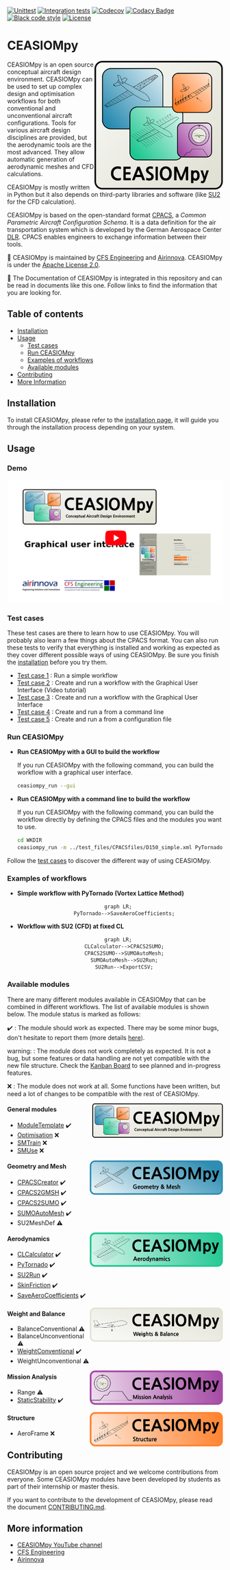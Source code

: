 [![Unittest](https://github.com/cfsengineering/CEASIOMpy/actions/workflows/unittests.yml/badge.svg)](https://github.com/cfsengineering/CEASIOMpy/actions/workflows/unittests.yml)
[![Integration tests](https://github.com/cfsengineering/CEASIOMpy/actions/workflows/integrationtests.yml/badge.svg)](https://github.com/cfsengineering/CEASIOMpy/actions/workflows/integrationtests.yml)
[![Codecov](https://codecov.io/gh/cfsengineering/CEASIOMpy/branch/main/graph/badge.svg?token=d6cyUEOmOQ)](https://codecov.io/gh/cfsengineering/CEASIOMpy)
[![Codacy Badge](https://app.codacy.com/project/badge/Grade/a2bd41b9be294e578382ca3f20281c85)](https://www.codacy.com/gh/cfsengineering/CEASIOMpy/dashboard?utm_source=github.com&amp;utm_medium=referral&amp;utm_content=cfsengineering/CEASIOMpy&amp;utm_campaign=Badge_Grade)
[![Black code style](https://img.shields.io/badge/code%20style-black-000000.svg)](https://github.com/psf/black)
[![License](https://img.shields.io/badge/license-Apache%202-blue.svg)](https://github.com/cfsengineering/CEASIOMpy/blob/main/LICENSE)

# CEASIOMpy

<img align="right" width="300" height="300" src="documents/logos/CEASIOMpy_main_logos.png">

CEASIOMpy is an open source conceptual aircraft design environment. CEASIOMpy can be used to set up complex design and optimisation workflows for both conventional and unconventional aircraft configurations. Tools for various aircraft design disciplines are provided, but the aerodynamic tools are the most advanced. They allow automatic generation of aerodynamic meshes and CFD calculations.

CEASIOMpy is mostly written in Python but it also depends on third-party libraries and software (like [SU2](https://su2code.github.io/) for the CFD calculation).

CEASIOMpy is based on the open-standard format [CPACS](https://www.cpacs.de/), a *Common Parametric Aircraft Configuration Schema*. It is a data definition for the air transportation system which is developed by the German Aerospace Center [DLR](https://www.dlr.de/). CPACS enables engineers to exchange information between their tools.

:scroll: CEASIOMpy is maintained by [CFS Engineering](https://cfse.ch/) and [Airinnova](https://airinnova.se/). CEASIOMpy is under the [Apache License 2.0](https://github.com/cfsengineering/CEASIOMpy/blob/main/LICENSE).

:book: The Documentation of CEASIOMpy is integrated in this repository and can be read in documents like this one. Follow links to find the information that you are looking for.

## Table of contents

- [Installation](#installation)
- [Usage](#usage)
  - [Test cases](#test-cases)
  - [Run CEASIOMpy](#run-ceasiompy)
  - [Examples of workflows](#examples-of-workflows)
  - [Available modules](#available-modules)
- [Contributing](#contributing)
- [More Information](#more-information)

## Installation

To install CEASIOMpy, please refer to the [installation page](installation/INSTALLATION.md), it will guide you through the installation process depending on your system.

## Usage

### Demo

[![CEASIOMpy GUI Video tutorial (Test case 2)](./test_cases/test_case_2/testcase2_startvideo.png)](https://www.youtube.com/watch?v=d-AaSrF5g3k)

### Test cases

These test cases are there to learn how to use CEASIOMpy. You will probably also learn a few things about the CPACS format. You can also run these tests to verify that everything is installed and working as expected as they cover different possible ways of using CEASIOMpy. Be sure you finish the [installation](installation/INSTALLATION.md) before you try them.

- [Test case 1](test_cases/test_case_1/README.md) : Run a simple workflow
- [Test case 2](test_cases/test_case_2/README.md) : Create and run a workflow with the Graphical User Interface (Video tutorial)
- [Test case 3](test_cases/test_case_3/README.md) : Create and run a workflow with the Graphical User Interface
- [Test case 4](test_cases/test_case_4/README.md) : Create and run a from a command line
- [Test case 5](test_cases/test_case_5/README.md) : Create and run a from a configuration file

### Run CEASIOMpy

- **Run CEASIOMpy with a GUI to build the workflow**

    If you run CEASIOMpy with the following command, you can build the workflow with a graphical user interface.

    ```bash
    ceasiompy_run --gui
    ```

- **Run CEASIOMpy with a command line to build the workflow**

    If you run CEASIOMpy with the following command, you can build the workflow directly by defining the CPACS files and the modules you want to use.

    ```bash
    cd WKDIR
    ceasiompy_run -m ../test_files/CPACSfiles/D150_simple.xml PyTornado SaveAeroCoefficients
    ```

Follow the [test cases](#test-cases) to discover the different way of using CEASIOMpy.

### Examples of workflows

- **Simple workflow with PyTornado (Vortex Lattice Method)**

<div align="center">

```mermaid
  graph LR;
      PyTornado-->SaveAeroCoefficients;
```

</div>

- **Workflow with SU2 (CFD) at fixed CL**

<div align="center">

```mermaid
  graph LR;
      CLCalculator-->CPACS2SUMO;
      CPACS2SUMO-->SUMOAutoMesh;
      SUMOAutoMesh-->SU2Run;
      SU2Run-->ExportCSV;
```

</div>

### Available modules

There are many different modules available in CEASIOMpy that can be combined in different workflows. The list of available modules is shown below. The module status is marked as follows:

:heavy_check_mark: : The module should work as expected. There may be some minor bugs, don't hesitate to report them (more details [here](CONTRIBUTING.md#reporting-bugs)).

warning: : The module does not work completely as expected. It is not a bug, but some features or data handling are not yet compatible with the new file structure. Check the [Kanban Board](https://github.com/cfsengineering/CEASIOMpy/projects/1) to see planned and in-progress features.

:x: : The module does not work at all. Some functions have been written, but need a lot of changes to be compatible with the rest of CEASIOMpy.

<img align="right" height="80" src="documents/logos/CEASIOMpy_banner_main.png">

#### General modules

- [ModuleTemplate](ceasiompy/ModuleTemplate/README.md) :heavy_check_mark:
- [Optimisation](ceasiompy/Optimisation/README.md) :x:
- [SMTrain](ceasiompy/SMTrain/README.md) :x:
- [SMUse](ceasiompy/SMUse/README.md) :x:

<img align="right" height="80" src="documents/logos/CEASIOMpy_banner_geometry.png">

#### Geometry and Mesh

- [CPACSCreator](ceasiompy/CPACSCreator/README.md) :heavy_check_mark:
- [CPACS2GMSH](ceasiompy/CPACS2GMSH/README.md) :heavy_check_mark:
- [CPACS2SUMO](ceasiompy/CPACS2SUMO/README.md) :heavy_check_mark:
- [SUMOAutoMesh](ceasiompy/SUMOAutoMesh/README.md) :heavy_check_mark:
- SU2MeshDef :warning:

<img align="right" height="80" src="documents/logos/CEASIOMpy_banner_aero.png">

#### Aerodynamics

- [CLCalculator](ceasiompy/CLCalculator/README.md) :heavy_check_mark:
- [PyTornado](ceasiompy/PyTornado/README.md) :heavy_check_mark:
- [SU2Run](ceasiompy/SU2Run/README.md) :heavy_check_mark:
- [SkinFriction](ceasiompy/SkinFriction/README.md) :heavy_check_mark:
- [SaveAeroCoefficients](ceasiompy/SaveAeroCoefficients/README.md) :heavy_check_mark:

<img align="right" height="80" src="documents/logos/CEASIOMpy_banner_weights.png">

#### Weight and Balance

- BalanceConventional :warning:
- BalanceUnconventional :warning:
- [WeightConventional](./ceasiompy/WeightConventional/README.md) :heavy_check_mark:
- WeightUnconventional :warning:

<img align="right" height="80" src="documents/logos/CEASIOMpy_banner_mission.png">

#### Mission Analysis

- Range :warning:
- [StaticStability](./ceasiompy/StaticStability/README.md) :heavy_check_mark:

<img align="right" height="80" src="documents/logos/CEASIOMpy_banner_structure.png">

#### Structure

- AeroFrame :x:

## Contributing

CEASIOMpy is an open source project and we welcome contributions from everyone. Some CEASIOMpy modules have been developed by students as part of their internship or master thesis.

If you want to contribute to the development of CEASIOMpy, please read the document [CONTRIBUTING.md](CONTRIBUTING.md).

## More information

- [CEASIOMpy YouTube channel](https://www.youtube.com/channel/UCcGsFJV29os1Zzv66YKFRZQ)
- [CFS Engineering](https://cfse.ch/)
- [Airinnova](https://airinnova.se/)
